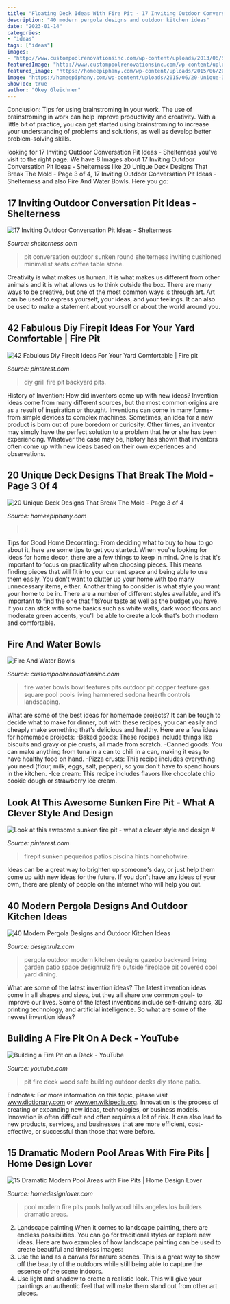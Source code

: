 ```yaml
---
title: "Floating Deck Ideas With Fire Pit - 17 Inviting Outdoor Conversation Pit Ideas"
description: "40 modern pergola designs and outdoor kitchen ideas"
date: "2023-01-14"
categories:
- "ideas"
tags: ["ideas"]
images:
- "http://www.custompoolrenovationsinc.com/wp-content/uploads/2013/06/517iQ7w2HIL.jpg"
featuredImage: "http://www.custompoolrenovationsinc.com/wp-content/uploads/2013/06/517iQ7w2HIL.jpg"
featured_image: "https://homeepiphany.com/wp-content/uploads/2015/06/20-Unique-Deck-Designs-That-Break-The-Mold-12.jpg"
image: "https://homeepiphany.com/wp-content/uploads/2015/06/20-Unique-Deck-Designs-That-Break-The-Mold-12.jpg"
ShowToc: true
author: "Okey Gleichner"
---
```



Conclusion: Tips for using brainstroming in your work.
The use of brainstroming in work can help improve productivity and creativity. With a little bit of practice, you can get started using brainstroming to increase your understanding of problems and solutions, as well as develop better problem-solving skills.

	

		
looking for 17 Inviting Outdoor Conversation Pit Ideas - Shelterness you've visit to the right page. We have 8 Images about 17 Inviting Outdoor Conversation Pit Ideas - Shelterness like 20 Unique Deck Designs That Break The Mold - Page 3 of 4, 17 Inviting Outdoor Conversation Pit Ideas - Shelterness and also Fire And Water Bowls. Here you go:
		
    
## 17 Inviting Outdoor Conversation Pit Ideas - Shelterness

<img loading=lazy src="https://i.shelterness.com/2017/05/08-round-sunken-stone-conversation-pit-with-a-fire-folding-chairs-and-a-stone-bench.jpg" onerror="this.onerror=null;this.src='https://tse3.mm.bing.net/th?id=OIP.k0CQ_alDwBVvwa9xgQCzUQHaLF&amp;pid=15.1';" alt="17 Inviting Outdoor Conversation Pit Ideas - Shelterness">

_Source: shelterness.com_

>pit conversation outdoor sunken round shelterness inviting cushioned minimalist seats coffee table stone. 

	

Creativity is what makes us human. It is what makes us different from other animals and it is what allows us to think outside the box. There are many ways to be creative, but one of the most common ways is through art. Art can be used to express yourself, your ideas, and your feelings. It can also be used to make a statement about yourself or about the world around you.

    
## 42 Fabulous Diy Firepit Ideas For Your Yard Comfortable | Fire Pit

<img loading=lazy src="https://i.pinimg.com/736x/f1/c9/5f/f1c95fa69e98f4dcbf1d6e0d534f4e0b.jpg" onerror="this.onerror=null;this.src='https://tse1.mm.bing.net/th?id=OIP.W5UZMZMSy0wfb_4UmivYNwHaLV&amp;pid=15.1';" alt="42 Fabulous Diy Firepit Ideas For Your Yard Comfortable | Fire pit">

_Source: pinterest.com_

>diy grill fire pit backyard pits. 

	

History of Invention: How did inventors come up with new ideas?
Invention ideas come from many different sources, but the most common origins are as a result of inspiration or thought. Inventions can come in many forms- from simple devices to complex machines. Sometimes, an idea for a new product is born out of pure boredom or curiosity. Other times, an inventor may simply have the perfect solution to a problem that he or she has been experiencing. Whatever the case may be, history has shown that inventors often come up with new ideas based on their own experiences and observations.

    
## 20 Unique Deck Designs That Break The Mold - Page 3 Of 4

<img loading=lazy src="https://homeepiphany.com/wp-content/uploads/2015/06/20-Unique-Deck-Designs-That-Break-The-Mold-12.jpg" onerror="this.onerror=null;this.src='https://tse2.mm.bing.net/th?id=OIP.4SAzaItN369-u13RB-KEoAHaFk&amp;pid=15.1';" alt="20 Unique Deck Designs That Break The Mold - Page 3 of 4">

_Source: homeepiphany.com_

>. 

	

Tips for Good Home Decorating: From deciding what to buy to how to go about it, here are some tips to get you started.
When you're looking for ideas for home decor, there are a few things to keep in mind. One is that it's important to focus on practicality when choosing pieces. This means finding pieces that will fit into your current space and being able to use them easily. You don't want to clutter up your home with too many unnecessary items, either. Another thing to consider is what style you want your home to be in. There are a number of different styles available, and it's important to find the one that fitsYour taste as well as the budget you have. If you can stick with some basics such as white walls, dark wood floors and moderate green accents, you'll be able to create a look that's both modern and comfortable.

    
## Fire And Water Bowls

<img loading=lazy src="http://www.custompoolrenovationsinc.com/wp-content/uploads/2013/06/517iQ7w2HIL.jpg" onerror="this.onerror=null;this.src='https://tse3.mm.bing.net/th?id=OIP.s8OH4_70CnWFCD1LE6hWQgHaFW&amp;pid=15.1';" alt="Fire And Water Bowls">

_Source: custompoolrenovationsinc.com_

>fire water bowls bowl features pits outdoor pit copper feature gas square pool pools living hammered sedona hearth controls landscaping. 

	

What are some of the best ideas for homemade projects?
It can be tough to decide what to make for dinner, but with these recipes, you can easily and cheaply make something that's delicious and healthy. Here are a few ideas for homemade projects: 
-Baked goods: These recipes include things like biscuits and gravy or pie crusts, all made from scratch.
-Canned goods: You can make anything from tuna in a can to chili in a can, making it easy to have healthy food on hand.
-Pizza crusts: This recipe includes everything you need (flour, milk, eggs, salt, pepper), so you don't have to spend hours in the kitchen.
-Ice cream: This recipe includes flavors like chocolate chip cookie dough or strawberry ice cream.

    
## Look At This Awesome Sunken Fire Pit - What A Clever Style And Design #

<img loading=lazy src="https://i.pinimg.com/736x/ac/f7/07/acf707a8c33098c2b383864cb73d1335.jpg" onerror="this.onerror=null;this.src='https://tse1.mm.bing.net/th?id=OIP.FMD9PYn1Qfs5iA8fsvirNwHaNK&amp;pid=15.1';" alt="Look at this awesome sunken fire pit - what a clever style and design #">

_Source: pinterest.com_

>firepit sunken pequeños patios piscina hints homehotwire. 

	

Ideas can be a great way to brighten up someone's day, or just help them come up with new ideas for the future. If you don't have any ideas of your own, there are plenty of people on the internet who will help you out.

    
## 40 Modern Pergola Designs And Outdoor Kitchen Ideas

<img loading=lazy src="http://cdn.designrulz.com/wp-content/uploads/2015/06/desingrul-pergola-2.jpg" onerror="this.onerror=null;this.src='https://tse4.mm.bing.net/th?id=OIP.9FdYhhjnPPw1wIpECJB4rgHaJd&amp;pid=15.1';" alt="40 Modern Pergola Designs and Outdoor Kitchen Ideas">

_Source: designrulz.com_

>pergola outdoor modern kitchen designs gazebo backyard living garden patio space designrulz fire outside fireplace pit covered cool yard dining. 

	

What are some of the latest invention ideas?
The latest invention ideas come in all shapes and sizes, but they all share one common goal- to improve our lives. Some of the latest inventions include self-driving cars, 3D printing technology, and artificial intelligence. So what are some of the newest invention ideas?

    
## Building A Fire Pit On A Deck - YouTube

<img loading=lazy src="https://i.ytimg.com/vi/gswozS9sAyE/maxresdefault.jpg" onerror="this.onerror=null;this.src='https://tse1.mm.bing.net/th?id=OIP.HSIoVgCRAeXJ8hK8GwHoCgHaE8&amp;pid=15.1';" alt="Building a Fire Pit on a Deck - YouTube">

_Source: youtube.com_

>pit fire deck wood safe building outdoor decks diy stone patio. 

	

Endnotes: For more information on this topic, please visit www.dictionary.com or www.en.wikipedia.org.
Innovation is the process of creating or expanding new ideas, technologies, or business models. Innovation is often difficult and often requires a lot of risk. It can also lead to new products, services, and businesses that are more efficient, cost-effective, or successful than those that were before.

    
## 15 Dramatic Modern Pool Areas With Fire Pits | Home Design Lover

<img loading=lazy src="http://cdn.homedesignlover.com/wp-content/uploads/2014/02/8-la-pool.jpg" onerror="this.onerror=null;this.src='https://tse3.mm.bing.net/th?id=OIP.u91XQaEgnYYc0AUHfC3R1wHaEf&amp;pid=15.1';" alt="15 Dramatic Modern Pool Areas with Fire Pits | Home Design Lover">

_Source: homedesignlover.com_

>pool modern fire pits pools hollywood hills angeles los builders dramatic areas. 

	

2. Landscape painting
When it comes to landscape painting, there are endless possibilities. You can go for traditional styles or explore new ideas. Here are two examples of how landscape painting can be used to create beautiful and timeless images: 
2. Use the land as a canvas for nature scenes. This is a great way to show off the beauty of the outdoors while still being able to capture the essence of the scene indoors.
3. Use light and shadow to create a realistic look. This will give your paintings an authentic feel that will make them stand out from other art pieces.

